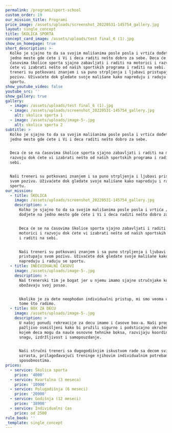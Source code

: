 ```yaml
---
permalink: /programi/sport-school
custom_order: 19
our_mission_title: Programi
price_image: /assets/uploads/screenshot_20220531-145754_gallery.jpg
layout: single_concept
title: ŠKOLICA SPORTA
concept_card_image: /assets/uploads/test final_6 (1).jpg
show_on_homepage: true
short_description: >-
  Kolko je sjajno to da sa svojim mališanima posle posla i vrtića dođete na
  jedno mesto gde ćete i Vi i deca raditi nešto dobro za sebe. Deca će se na
  časovima školice sporta sjajno zabavljati i raditi na motorici i razvoju dok
  ćete vi izabrati nešto od naših sportskih programa i raditi na sebi. Naši
  treneri su potkovani znanjem i sa puno strpljenja i ljubavi pristupaju svom
  pozivu. Uživaćete dok gledate svoje mališane kako napreduju i raduju se
  sportu.
show_youtube_video: false
youtube_src: ''
show_gallery: true
gallery:
  - image: /assets/uploads/test final_6 (1).jpg
  - image: /assets/uploads/screenshot_20220531-145754_gallery.jpg
    alt: skolica sporta 1
  - image: /assets/uploads/image-5-.jpg
    alt: skolica sporta 2
subtitle: >
  Kolko je sjajno to da sa svojim mališanima posle posla i vrtića dođete na
  jedno mesto gde ćete i Vi i deca raditi nešto dobro za sebe.


  Deca će se na časovima školice sporta sjajno zabavljati i raditi na motorici i
  razvoju dok ćete vi izabrati nešto od naših sportskih programa i raditi na
  sebi.


  Naši treneri su potkovani znanjem i sa puno strpljenja i ljubavi pristupaju
  svom pozivu. Uživaćete dok gledate svoje mališane kako napreduju i raduju se
  sportu.
our_mission:
  - title: ŠKOLICA
    image: /assets/uploads/screenshot_20220531-145754_gallery.jpg
    description: >
      Kolko je sjajno to da sa svojim mališanima posle posla i vrtića / škole
      dodjete na jedno mesto gde ćete i Vi i deca raditi nešto dobro za sebe.


      Deca će se na časovima školice sporta sjajno zabavljati i raditi za
      motorici i razvoju dok ćete vi izabrati nešto od naših sportskih programa
      i raditi na sebi.


      Naši treneri su potkovani znanjem i sa puno strpljenja i ljubavi
      pristupaju svom pozivu. Uživaćete dok gledate svoje mališane kako
      napreduju i raduju se sportu.
  - title: INDIVIDUALNI ČASOVI
    image: /assets/uploads/image-5-.jpg
    description: >
      Naš trenerski tim je bogat jer u njemu imamo sjajne stručnjake koji
      obožavaju svoj posao.


      Ukoliko je za dete neophodan individualni pristup, mi smo veoma uspešni u
      tome što radimo.
  - title: BOX ZA DECU
    image: /assets/uploads/image-5-.jpg
    description: >
      U našoj ponudi rekreacije za decu imamo i časove box-a. Naši programi su
      pažljivo osmišljeni kako bi pružili sigurno i podsticajno okruženje u
      kojem deca mogu da nauče osnovne tehnike boksa, razvijaju koordinaciju,
      snagu, izdržljivost i samopouzdanje.


      Naši stručni treneri sa dugogodišnjim iskustvom rade sa decom svih
      uzrasta, prilagođavajući treninge njihovim individualnim potrebama i
      sposobnostima.
prices:
  - service: Školica sporta
    price: '4000'
  - service: Kvartalna (3 meseca)
    price: '10900'
  - service: Polugodišnja (6 meseci)
    price: '20900'
  - service: Godišnja (12 meseci)
    price: '38900'
  - service: Individualni čas
    price: od 2500
rule_book: ''
_template: single_concept
---
```


